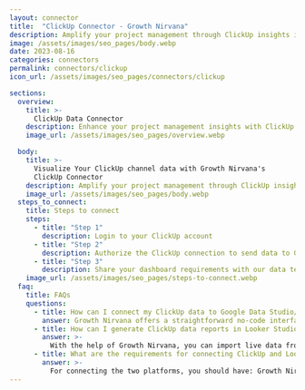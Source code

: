 ```yaml
---
layout: connector
title:  "ClickUp Connector - Growth Nirvana"
description: Amplify your project management through ClickUp insights integrated into Looker Studio.
image: /assets/images/seo_pages/body.webp
date: 2023-08-16
categories: connectors
permalink: connectors/clickup
icon_url: /assets/images/seo_pages/connectors/clickup

sections:
  overview:
    title: >-
      ClickUp Data Connector
    description: Enhance your project management insights with ClickUp integration. Seamlessly merge task and project data from ClickUp with Looker Studio's analytical capabilities, unlocking insights that shape project strategies, team collaboration, and operational excellence.
    image_url: /assets/images/seo_pages/overview.webp

  body:
    title: >-
      Visualize Your ClickUp channel data with Growth Nirvana's
      ClickUp Connector
    description: Amplify your project management through ClickUp insights integrated into Looker Studio.
    image_url: /assets/images/seo_pages/body.webp
  steps_to_connect:
    title: Steps to connect
    steps:
      - title: "Step 1"
        description: Login to your ClickUp account
      - title: "Step 2"
        description: Authorize the ClickUp connection to send data to Growth Nirvana
      - title: "Step 3"
        description: Share your dashboard requirements with our data team. We will build the report for you.
    image_url: /assets/images/seo_pages/steps-to-connect.webp
  faq:
    title: FAQs
    questions:
      - title: How can I connect my ClickUp data to Google Data Studio/Looker Studio?
        answer: Growth Nirvana offers a straightforward no-code interface to connect to ClickUp data sources.
      - title: How can I generate ClickUp data reports in Looker Studio?
        answer: >-
          With the help of Growth Nirvana, you can import live data from ClickUp into Looker Studio. These data can be viewed in charts, tables, and dashboards to generate branded reports that can be shared instantly.
      - title: What are the requirements for connecting ClickUp and Looker Studio?
        answer: >-
          For connecting the two platforms, you should have: Growth Nirvana Account and ClickUp Ads Account
---
```

